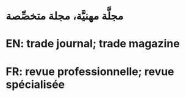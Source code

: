 # مجلَّة مهنيَّة، مجلة متخصِّصة

# EN: trade journal; trade magazine

# FR: revue professionnelle; revue spécialisée
